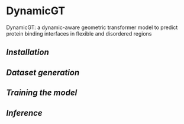 # DynamicGT
DynamicGT: a dynamic-aware geometric transformer model to predict protein binding interfaces in flexible and disordered regions


## _**Installation**_


## _**Dataset generation**_


## _**Training the model**_


## _**Inference**_
